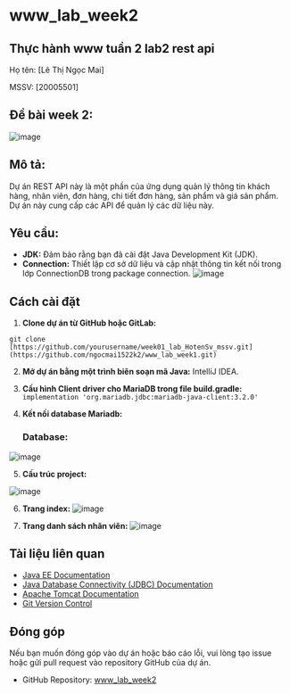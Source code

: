 # www_lab_week2
## Thực hành www tuần 2 lab2 rest api
Họ tên: [Lê Thị Ngọc Mai]

MSSV: [20005501]

## Đề bài week 2:
![image](https://github.com/ngocmai1522k2/www_lab_week2/assets/144517477/0c9c2b56-6231-413c-8628-d1436d0fb7c3)

## Mô tả:
Dự án REST API này là một phần của ứng dụng quản lý thông tin khách hàng, nhân viên, đơn hàng, chi tiết đơn hàng, sản phẩm và giá sản phẩm. Dự án này cung cấp các API để quản lý các dữ liệu này.
## Yêu cầu: 
- **JDK:** Đảm bảo rằng bạn đã cài đặt Java Development Kit (JDK).
- **Connection:** Thiết lập cơ sở dữ liệu và cập nhật thông tin kết nối trong lớp ConnectionDB trong package connection.
![image](https://github.com/ngocmai1522k2/www_lab_week2/assets/144517477/b3c15f42-64ae-4ea6-a199-a2ab2c318799)

## Cách cài đặt

1. **Clone dự án từ GitHub hoặc GitLab:**

```
git clone [https://github.com/yourusername/week01_lab_HotenSv_mssv.git](https://github.com/ngocmai1522k2/www_lab_week1.git)
```

2. **Mở dự án bằng một trình biên soạn mã Java:** IntelliJ IDEA.

3. **Cấu hình Client driver cho MariaDB trong file build.gradle:**
 ```implementation 'org.mariadb.jdbc:mariadb-java-client:3.2.0' ```
4. **Kết nối database Mariadb:**
   ### Database: 
![image](https://github.com/ngocmai1522k2/www_lab_week2/assets/144517477/38c8e7ff-86ed-4c6b-ab84-3d0bcbf284a7)

5. **Cấu trúc project:**
   
  ![image](https://github.com/ngocmai1522k2/www_lab_week2/assets/144517477/7a0588a2-df1c-46ef-a4eb-7d2720deac85)

6. **Trang index:**
 ![image](https://github.com/ngocmai1522k2/www_lab_week3/assets/144517477/33c20c44-d40f-4dfd-865d-adadbde4ae48)

7. **Trang danh sách nhân viên:**
   ![image](https://github.com/ngocmai1522k2/www_lab_week3/assets/144517477/12230d23-f8e8-4f9d-b2b7-d12f4c28c7e5)


## Tài liệu liên quan

- [Java EE Documentation](https://javaee.github.io/javaee-spec/)
- [Java Database Connectivity (JDBC) Documentation](https://docs.oracle.com/en/java/javase/16/docs/api/java.sql/java/sql/package-summary.html)
- [Apache Tomcat Documentation](https://tomcat.apache.org/tomcat-9.0-doc/index.html)
- [Git Version Control](https://git-scm.com/book/en/v2)


## Đóng góp

Nếu bạn muốn đóng góp vào dự án hoặc báo cáo lỗi, vui lòng tạo issue hoặc gửi pull request vào repository GitHub của dự án.

- GitHub Repository: [www_lab_week2](https://github.com/ngocmai1522k2/www_lab_week2)
